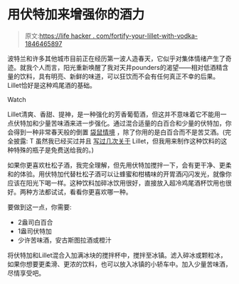 # 用伏特加来增强你的酒力

> 原文:[https://life hacker . com/fortify-your-lillet-with-vodka-1846465897](https://lifehacker.com/fortify-your-lillet-with-vodka-1846465897)

波特兰和许多其他城市目前正在经历第一波人造春天，它似乎对集体情绪产生了奇迹。就我个人而言，阳光重新唤醒了我对天井pounders的渴望——相对低酒精含量的饮料，具有明亮、新鲜的味道，可以狂饮而不会有任何真正不幸的后果。Lillet恰好是这种鸡尾酒的基础。

Watch

Lillet清爽、香甜、提神，是一种强化的芳香葡萄酒，但这并不意味着它不能用一点伏特加和少量苦味酒来进一步强化。通过混合适量的白百合和少量的伏特加，你会得到一种非常春天般的倒置 [袋鼠情境](https://skillet.lifehacker.com/hop-into-the-weekend-with-a-lemongrass-kangaroo-1827929590) ，除了你用的是白百合而不是苦艾酒。(完全披露: T 虽然我已经买过并且 [写过几次关于](https://lifehacker.com/lillet-and-tonic-is-the-perfect-low-proof-summer-sipper-1834827625) Lillet，但我用来制作这种饮料的这种特殊的瓶子是免费送给我的。)

如果你更喜欢杜松子酒，我完全理解，但先用伏特加搅拌一下，会有更干净、更柔和的体验。用伏特加代替杜松子酒可以让蜂蜜和柑橘味的开胃酒闪闪发光，就像你应该在阳光下喝一样。这种饮料加碎冰饮用很好，直接放入超冷鸡尾酒杯饮用也很好。两种方法都试试，看看你更喜欢哪一种。

要做到这一点，你需要:

*   2盎司白百合
*   1盎司伏特加
*   少许苦味酒，安古斯图拉酒或橙汁

将伏特加和Lillet混合入加满冰块的搅拌杯中，搅拌至冰镇。滤入碎冰或颗粒冰，如果你想要更柔滑、更浓的饮料，也可以放入冰镇的小轿车中。加入少量苦味酒，尽情享受吧。